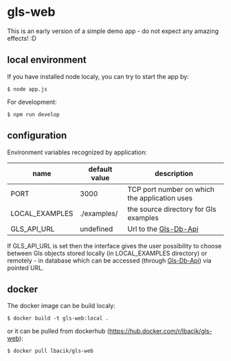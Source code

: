 # gls-web

This is an early version of a simple demo app - do not expect any amazing effects! :D

## local environment

If you have installed node localy, you can try to start the app by:

    $ node app.js
    
For development:

    $ npm run develop

## configuration

Environment variables recognized by application:

| name |  default value | description |
|------| ---------------|-------------|
|PORT | 3000 | TCP port number on which the application uses |
|LOCAL_EXAMPLES| ./examples/ | the source directory for Gls examples |
|GLS_API_URL| undefined | Url to the [Gls-Db-Api](https://github.com/lbacik/gls-db-api) |
    
If GLS_API_URL is set then the interface gives the user possibility to choose between Gls objects stored locally (in 
LOCAL_EXAMPLES directory) or remotely - in database which can be accessed (through 
[Gls-Db-Api](https://github.com/lbacik/gls-db-api)) via pointed URL. 

## docker

The docker image can be build localy:

    $ docker build -t gls-web:local .
    
or it can be pulled from dockerhub (https://hub.docker.com/r/lbacik/gls-web):

    $ docker pull lbacik/gls-web


